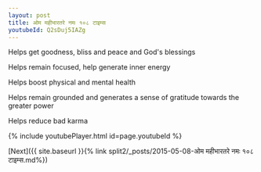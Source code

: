 ```yaml
---
layout: post
title: ओम महीभारतरे नमः १०८ टाइम्स
youtubeId: Q2sDuj5IAZg
---
```

 
 
Helps get goodness, bliss and peace and God's blessings
 
Helps remain focused, help generate inner energy 
 
Helps boost physical and mental health 
 
Helps remain grounded and generates a sense of gratitude towards the greater power 
 
Helps reduce bad karma
 
 
 
 


{% include youtubePlayer.html id=page.youtubeId %}
 
[Next]({{ site.baseurl }}{% link  split2/_posts/2015-05-08-ओम महीभारतरे नमः १०८ टाइम्स.md%})
 
